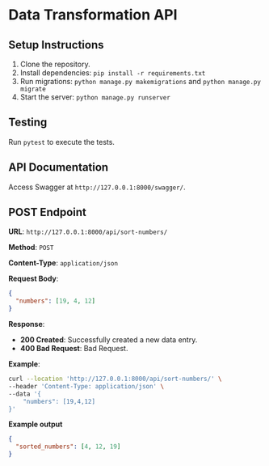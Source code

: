 # Data Transformation API

## Setup Instructions

1.  Clone the repository.
2.  Install dependencies: `pip install -r requirements.txt`
3.  Run migrations: `python manage.py makemigrations` and `python manage.py migrate`
4.  Start the server: `python manage.py runserver`

## Testing

Run `pytest` to execute the tests.

## API Documentation

Access Swagger at `http://127.0.0.1:8000/swagger/`.

## POST Endpoint

**URL**: `http://127.0.0.1:8000/api/sort-numbers/`

**Method**: `POST`

**Content-Type**: `application/json`

**Request Body**:

```json
{
  "numbers": [19, 4, 12]
}
```

**Response**:

- **200 Created**: Successfully created a new data entry.
- **400 Bad Request**: Bad Request.

**Example**:

```bash
curl --location 'http://127.0.0.1:8000/api/sort-numbers/' \
--header 'Content-Type: application/json' \
--data '{
    "numbers": [19,4,12]
}'
```

**Example output**

```json
{
  "sorted_numbers": [4, 12, 19]
}
```
